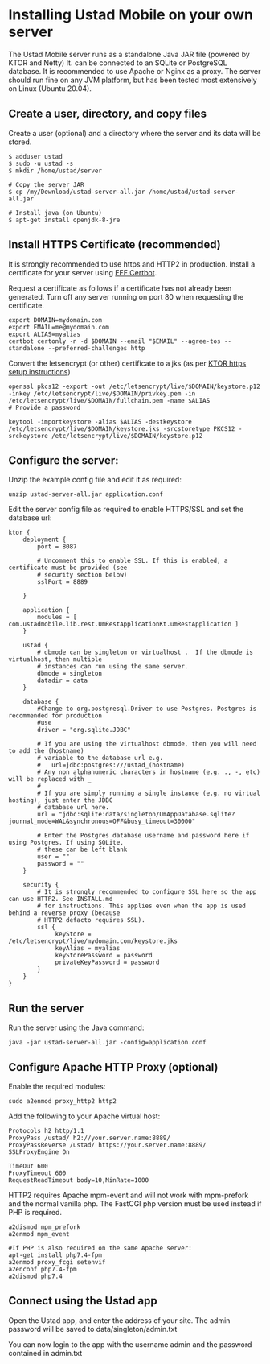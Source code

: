 # Installing Ustad Mobile on your own server

The Ustad Mobile server runs as a standalone Java JAR file (powered by KTOR and Netty) It. can be
connected to an SQLite or PostgreSQL database. It is recommended to use Apache or Nginx as a proxy.
The server should run fine on any JVM platform, but has been tested most extensively on Linux
(Ubuntu 20.04).

## Create a user, directory, and copy files

Create a user (optional) and a directory where the server and its data will be stored.
```
$ adduser ustad
$ sudo -u ustad -s
$ mkdir /home/ustad/server

# Copy the server JAR
$ cp /my/Download/ustad-server-all.jar /home/ustad/ustad-server-all.jar

# Install java (on Ubuntu)
$ apt-get install openjdk-8-jre
```

## Install HTTPS Certificate (recommended)

It is strongly recommended to use https and HTTP2 in production. Install a certificate for your
server using [EFF Certbot](https://certbot.eff.org/).

Request a certificate as follows if a certificate has not already been generated. Turn off any
 server running on port 80 when requesting the certificate.

```
export DOMAIN=mydomain.com
export EMAIL=me@mydomain.com
export ALIAS=myalias
certbot certonly -n -d $DOMAIN --email "$EMAIL" --agree-tos --standalone --preferred-challenges http
```

Convert the letsencrypt (or other) certificate to a jks (as per [KTOR https setup instructions](https://ktor.io/docs/ssl.html#ktor))
```
openssl pkcs12 -export -out /etc/letsencrypt/live/$DOMAIN/keystore.p12 -inkey /etc/letsencrypt/live/$DOMAIN/privkey.pem -in /etc/letsencrypt/live/$DOMAIN/fullchain.pem -name $ALIAS
# Provide a password

keytool -importkeystore -alias $ALIAS -destkeystore /etc/letsencrypt/live/$DOMAIN/keystore.jks -srcstoretype PKCS12 -srckeystore /etc/letsencrypt/live/$DOMAIN/keystore.p12
```

## Configure the server:

Unzip the example config file and edit it as required:
```
unzip ustad-server-all.jar application.conf
```

Edit the server config file as required to enable HTTPS/SSL and set the database url:
```
ktor {
    deployment {
        port = 8087

        # Uncomment this to enable SSL. If this is enabled, a certificate must be provided (see
        # security section below)
        sslPort = 8889

    }

    application {
        modules = [ com.ustadmobile.lib.rest.UmRestApplicationKt.umRestApplication ]
    }

    ustad {
        # dbmode can be singleton or virtualhost .  If the dbmode is virtualhost, then multiple
        # instances can run using the same server.
        dbmode = singleton
        datadir = data
    }

    database {
        #Change to org.postgresql.Driver to use Postgres. Postgres is recommended for production
        #use
        driver = "org.sqlite.JDBC"

        # If you are using the virtualhost dbmode, then you will need to add the (hostname)
        # variable to the database url e.g.
        #   url=jdbc:postgres:///ustad_(hostname)
        # Any non alphanumeric characters in hostname (e.g. ., -, etc) will be replaced with _
        #
        # If you are simply running a single instance (e.g. no virtual hosting), just enter the JDBC
        # database url here.
        url = "jdbc:sqlite:data/singleton/UmAppDatabase.sqlite?journal_mode=WAL&synchronous=OFF&busy_timeout=30000"

        # Enter the Postgres database username and password here if using Postgres. If using SQLite,
        # these can be left blank
        user = ""
        password = ""
    }

    security {
        # It is strongly recommended to configure SSL here so the app can use HTTP2. See INSTALL.md
        # for instructions. This applies even when the app is used behind a reverse proxy (because
        # HTTP2 defacto requires SSL).
        ssl {
             keyStore = /etc/letsencrypt/live/mydomain.com/keystore.jks
             keyAlias = myalias
             keyStorePassword = password
             privateKeyPassword = password
        }
    }
}
```

## Run the server

Run the server using the Java command:

```
java -jar ustad-server-all.jar -config=application.conf
```

## Configure Apache HTTP Proxy (optional)

Enable the required modules:
```
sudo a2enmod proxy_http2 http2
```


Add the following to your Apache virtual host:
```
Protocols h2 http/1.1
ProxyPass /ustad/ h2://your.server.name:8889/
ProxyPassReverse /ustad/ https://your.server.name:8889/
SSLProxyEngine On

TimeOut 600
ProxyTimeout 600
RequestReadTimeout body=10,MinRate=1000
```

HTTP2 requires Apache mpm-event and will not work with mpm-prefork and the normal vanilla php.
The FastCGI php version must be used instead if PHP is required.

```
a2dismod mpm_prefork
a2enmod mpm_event

#If PHP is also required on the same Apache server:
apt-get install php7.4-fpm
a2enmod proxy_fcgi setenvif
a2enconf php7.4-fpm
a2dismod php7.4
```

## Connect using the Ustad app

Open the Ustad app, and enter the address of your site. The admin password will be saved to
data/singleton/admin.txt

You can now login to the app with the username admin and the password contained in admin.txt
